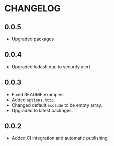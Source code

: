 # CHANGELOG

## 0.0.5

* Upgraded packages

## 0.0.4

* Upgraded lodash due to security alert

## 0.0.3

* Fixed README examples.
* Added `options.http`.
* Changed default `exclude` to be empty array.
* Upgraded to latest packages.

## 0.0.2

* Added CI integration and automatic publishing.
